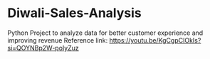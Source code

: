 # Diwali-Sales-Analysis
Python Project to analyze data for better customer experience and improving revenue
Reference link: https://youtu.be/KgCgpCIOkIs?si=QOYNBp2W-poIyZuz
